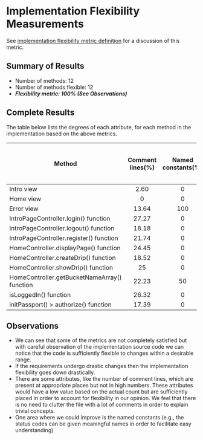 # Implementation Flexibility Measurements

See [implementation flexibility metric definition](../metric-definitions/implementation-flexibility-metric.md) for a discussion of this metric.


## Summary of Results

 * Number of methods: 12
 * Number of methods flexible: 12
 * ***Flexibility metric: 100% (See Observations)***

## Complete Results

The table below lists the degrees of each attribute, for each method in the implementation based on the above metrics.

Method | Comment lines(%) | Named constants(%) | Methods with unusual size(%) | Repeated code(%) | External variables(%) | Generic methods(%) | Variable and function names difficult to understand(%) | Flexibile?
--- | :---: | :---: | :---: | :---: | :---: | :---: | :---: | :---:
Intro view | 2.60 | 0 | 0 | 0 | 33.34 | 100 | 0 | Yes
Home view | 0 | 0 | 0 | 0 | 66.67 | 100 | 0 | Yes
Error view | 13.64 | 100 | 0 | 0 | 100 | 100 | 0 | Yes
IntroPageController.login() function | 27.27 | 0 | 0 | 0 | 100 | 100 | 0 | Yes
IntroPageController.logout() function | 18.18 | 0 | 0 | 0 | 100 | 100 | 0 | Yes
IntroPageController.register() function | 21.74 | 0 | 0 | 0 | 35.29 | 100 | 0 | Yes
HomeController.displayPage() function | 24.45 | 0 | 0 | 0 | 78.57 | 100 | 0 | Yes
HomeController.createDrip() function | 18.52 | 0 | 0 | 0 | 13.34 | 100 | 0 | Yes
HomeController.showDrip() function | 25 | 0 | 0 | 0 | 66.67 | 100 | 0 | Yes
HomeController.getBucketNameArray() function | 22.23 | 50 | 0 | 0 | 20 | 100 | 0 | Yes
isLoggedIn() function | 26.32 | 0 | 0 | 0 | 75 | 100 | 0 | Yes
initPassport() > authorize() function | 17.39 | 0 | 0 | 0 | 62.5 | 100 | 0 | Yes

## Observations

* We can see that some of the metrics are not completely satisfied but with careful observation of the implementation source code we can notice that the code is sufficiently flexible to changes within a desirable range.
* If the requirements undergo drastic changes then the implementation flexibility goes down drastically.
* There are some attributes, like the number of comment lines, which are present at appropriate places but not in high numbers. These attributes would have a low value based on the actual count but are sufficiently placed in order to account for flexibility in our opinion. We feel that there is no need to clutter the file with a lot of comments in order to explain trivial concepts.
* One area where we could improve is the named constants (e.g., the status codes can be given meaningful names in order to facilitate easy understanding)
